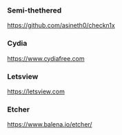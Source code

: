 ### Semi-thethered

https://github.com/asineth0/checkn1x

### Cydia

https://www.cydiafree.com

### Letsview
https://letsview.com

### Etcher
https://www.balena.io/etcher/